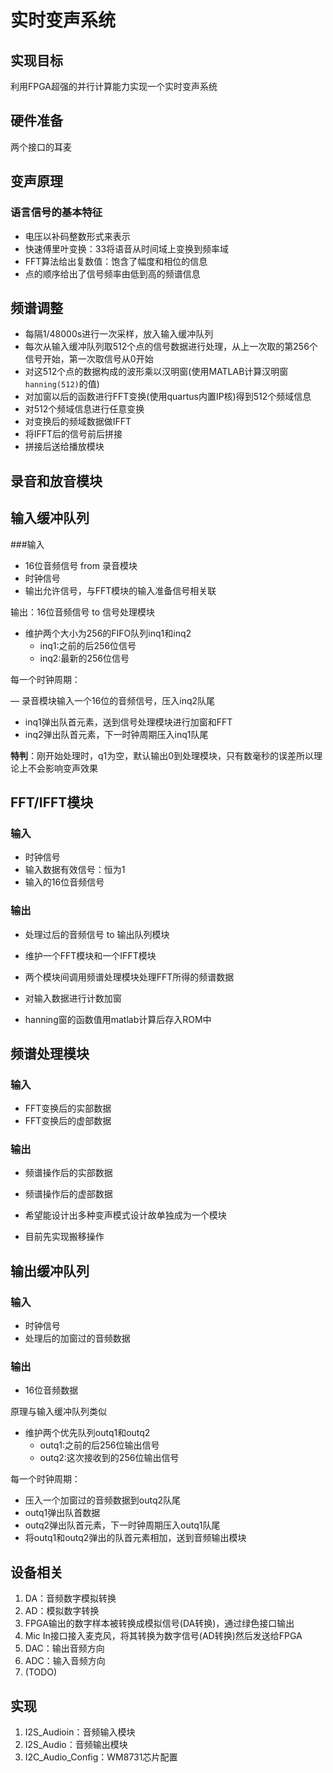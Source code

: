 # 实时变声系统

## 实现目标

利用FPGA超强的并行计算能力实现一个实时变声系统

## 硬件准备

两个接口的耳麦

## 变声原理

### 语言信号的基本特征

- 电压以补码整数形式来表示
- 快速傅里叶变换：33将语音从时间域上变换到频率域
- FFT算法给出复数值：饱含了幅度和相位的信息
- 点的顺序给出了信号频率由低到高的频谱信息

## 频谱调整

- 每隔1/48000s进行一次采样，放入输入缓冲队列
- 每次从输入缓冲队列取512个点的信号数据进行处理，从上一次取的第256个信号开始，第一次取信号从0开始
- 对这512个点的数据构成的波形乘以汉明窗(使用MATLAB计算汉明窗`hanning(512)`的值)
- 对加窗以后的函数进行FFT变换(使用quartus内置IP核)得到512个频域信息
- 对512个频域信息进行任意变换
- 对变换后的频域数据做IFFT
- 将IFFT后的信号前后拼接
- 拼接后送给播放模块

## 录音和放音模块

## 输入缓冲队列

###输入 

- 16位音频信号 from 录音模块
- 时钟信号
- 输出允许信号，与FFT模块的输入准备信号相关联

输出：16位音频信号 to 信号处理模块

- 维护两个大小为256的FIFO队列inq1和inq2
  - inq1:之前的后256位信号
  - inq2:最新的256位信号

每一个时钟周期：

— 录音模块输入一个16位的音频信号，压入inq2队尾
- inq1弹出队首元素，送到信号处理模块进行加窗和FFT
- inq2弹出队首元素，下一时钟周期压入inq1队尾

**特判**：刚开始处理时，q1为空，默认输出0到处理模块，只有数毫秒的误差所以理论上不会影响变声效果

## FFT/IFFT模块

### 输入

- 时钟信号
- 输入数据有效信号：恒为1
- 输入的16位音频信号

### 输出

- 处理过后的音频信号 to 输出队列模块

- 维护一个FFT模块和一个IFFT模块
- 两个模块间调用频谱处理模块处理FFT所得的频谱数据
- 对输入数据进行计数加窗
- hanning窗的函数值用matlab计算后存入ROM中


## 频谱处理模块

### 输入

- FFT变换后的实部数据
- FFT变换后的虚部数据

### 输出

- 频谱操作后的实部数据
- 频谱操作后的虚部数据

- 希望能设计出多种变声模式设计故单独成为一个模块
- 目前先实现搬移操作

## 输出缓冲队列

### 输入

- 时钟信号
- 处理后的加窗过的音频数据

### 输出

- 16位音频数据

原理与输入缓冲队列类似

- 维护两个优先队列outq1和outq2
  - outq1:之前的后256位输出信号
  - outq2:这次接收到的256位输出信号

每一个时钟周期：

- 压入一个加窗过的音频数据到outq2队尾
- outq1弹出队首数据
- outq2弹出队首元素，下一时钟周期压入outq1队尾
- 将outq1和outq2弹出的队首元素相加，送到音频输出模块


## 设备相关

1. DA：音频数字模拟转换
2. AD：模拟数字转换
3. FPGA输出的数字样本被转换成模拟信号(DA转换)，通过绿色接口输出
4. Mic In接口接入麦克风，将其转换为数字信号(AD转换)然后发送给FPGA
5. DAC：输出音频方向
6. ADC：输入音频方向
7. (TODO)

## 实现

1. I2S_Audioin：音频输入模块
2. I2S_Audio：音频输出模块
3. I2C_Audio_Config：WM8731芯片配置